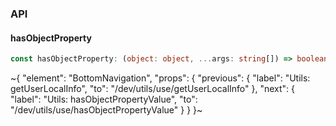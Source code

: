 

### API

#### hasObjectProperty

```ts
const hasObjectProperty: (object: object, ...args: string[]) => boolean;
```


~{
  "element": "BottomNavigation",
  "props": {
    "previous": {
      "label": "Utils: getUserLocalInfo",
      "to": "/dev/utils/use/getUserLocalInfo"
    },
    "next": {
      "label": "Utils: hasObjectPropertyValue",
      "to": "/dev/utils/use/hasObjectPropertyValue"
    }
  }
}~